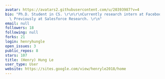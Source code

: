 ```yaml
---
avatar: https://avatars2.githubusercontent.com/u/20393987?v=4
bio: "Ph.D. Student in CS. \r\n\r\nCurrently research intern at Facebook Research.\
  \ Previously at Salesforce Research. \r\n"
email: null
followers: 18
following: null
forks: 21
login: henryhungle
open_issues: 3
public_repos: 8
stars: 107
title: (Henry) Hung Le
user_type: User
website: https://sites.google.com/view/henryle2018/home
---
```

